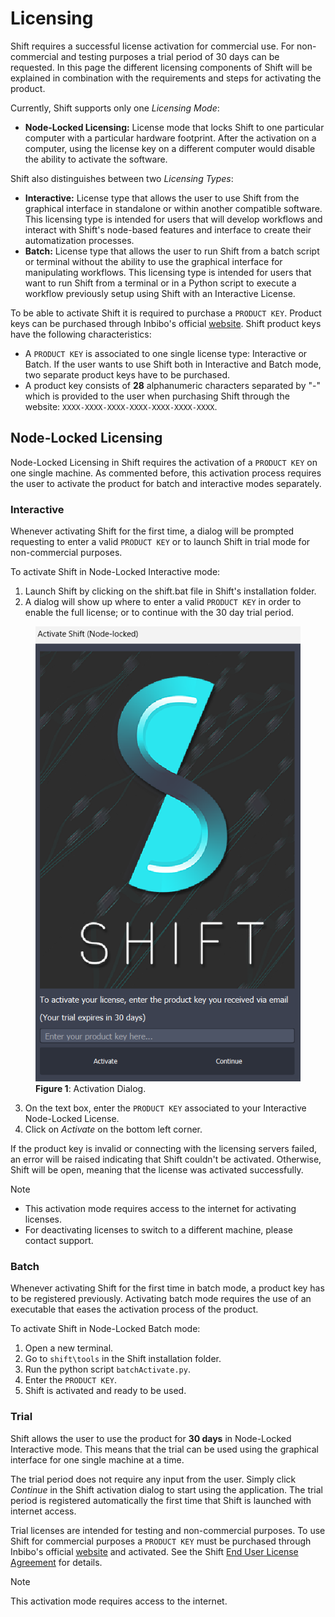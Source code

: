 # Licensing

Shift requires a successful license activation for commercial use. For non-commercial and testing purposes a trial period of 30 days can be requested.
In this page the different licensing components of Shift will be explained in combination with the requirements and steps for activating the product.

Currently, Shift supports only one *Licensing Mode*:

- **Node-Locked Licensing:** License mode that locks Shift to one particular computer with a particular hardware footprint. After the activation on a computer, using the license key on a different computer would disable the ability to activate the software.

Shift also distinguishes between two *Licensing Types*:

- **Interactive:** License type that allows the user to use Shift from the graphical interface in standalone or within another compatible software. This licensing type is intended for users that will develop workflows and interact with Shift's node-based features and interface to create their automatization processes. 
- **Batch:** License type that allows the user to run Shift from a batch script or terminal without the ability to use the graphical interface for manipulating workflows. This licensing type is intended for users that want to run Shift from a terminal or in a Python script to execute a workflow previously setup using Shift with an Interactive License.

To be able to activate Shift it is required to purchase a `PRODUCT KEY`. Product keys can be purchased through Inbibo's official [website](https://inbibo.co.uk/shift#prices). Shift product keys have the following characteristics:

- A `PRODUCT KEY` is associated to one single license type: Interactive or Batch. If the user wants to use Shift both in Interactive and Batch mode, two separate product keys have to be purchased.
- A product key consists of **28** alphanumeric characters separated by "-" which is provided to the user when purchasing Shift through the website: `XXXX-XXXX-XXXX-XXXX-XXXX-XXXX-XXXX`.

## Node-Locked Licensing

Node-Locked Licensing in Shift requires the activation of a `PRODUCT KEY` on one single machine. As commented before, this activation process requires the user to activate the product for batch and interactive modes separately.

### Interactive

Whenever activating Shift for the first time, a dialog will be prompted requesting to enter a valid `PRODUCT KEY` or to launch Shift in trial mode for non-commercial purposes.

To activate Shift in Node-Locked Interactive mode:

  1. Launch Shift by clicking on the shift.bat file in Shift's installation folder.
  3. A dialog will show up where to enter a valid `PRODUCT KEY` in order to enable the full license; or to continue with the 30 day trial period.

<figure>
      <img src="images/license_activation_dialog.png" alt="Shift License Activation Dialog">
      <figcaption><b>Figure 1</b>: Activation Dialog.</figcaption>
</figure>

  3. On the text box, enter the `PRODUCT KEY` associated to your Interactive Node-Locked License.
  4. Click on *Activate* on the bottom left corner.

If the product key is invalid or connecting with the licensing servers failed, an error will be raised indicating that Shift couldn't be activated. Otherwise, Shift will be open, meaning that the license was activated successfully.

> [!NOTE]
> - This activation mode requires access to the internet for activating licenses.
> - For deactivating licenses to switch to a different machine, please contact support.

### Batch

Whenever activating Shift for the first time in batch mode, a product key has to be registered previously. Activating batch mode requires the use of an executable that eases the activation process of the product.

To activate Shift in Node-Locked Batch mode: 

  1. Open a new terminal.
  2. Go to `shift\tools` in the Shift installation folder.
  2. Run the python script `batchActivate.py`.
  3. Enter the `PRODUCT KEY`.
  4. Shift is activated and ready to be used.

### Trial

Shift allows the user to use the product for **30 days** in Node-Locked Interactive mode. This means that the trial can be used using the graphical interface for one single machine at a time. 

The trial period does not require any input from the user. Simply click *Continue* in the Shift activation dialog to start using the application. The trial period is registered automatically the first time that Shift is launched with internet access.

Trial licenses are intended for testing and non-commercial purposes. To use Shift for commercial purposes a `PRODUCT KEY` must be purchased through Inbibo's official [website](https://inbibo.co.uk/shift#prices) and activated. See the Shift [End User License Agreement](https://inbibo.co.uk/shift-eula) for details.


> [!NOTE]
> This activation mode requires access to the internet.
>